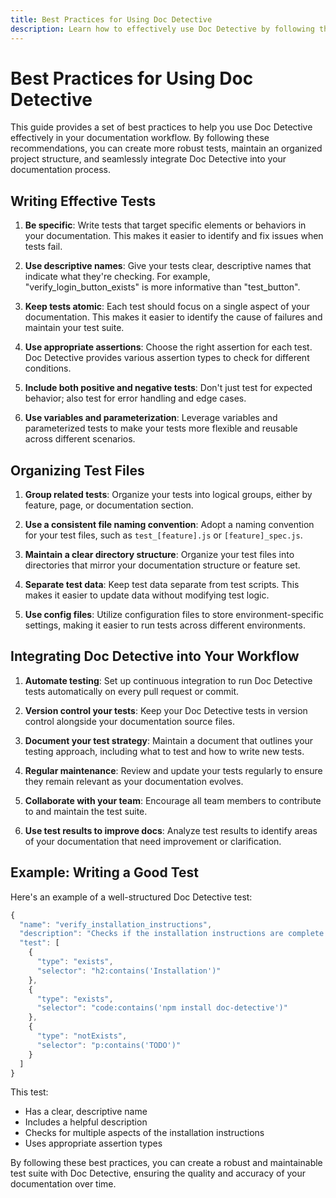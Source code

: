 ```yaml
---
title: Best Practices for Using Doc Detective
description: Learn how to effectively use Doc Detective by following these best practices for writing tests, organizing files, and integrating into your documentation workflow.
---
```


# Best Practices for Using Doc Detective

This guide provides a set of best practices to help you use Doc Detective effectively in your documentation workflow. By following these recommendations, you can create more robust tests, maintain an organized project structure, and seamlessly integrate Doc Detective into your documentation process.

## Writing Effective Tests

1. **Be specific**: Write tests that target specific elements or behaviors in your documentation. This makes it easier to identify and fix issues when tests fail.

2. **Use descriptive names**: Give your tests clear, descriptive names that indicate what they're checking. For example, "verify_login_button_exists" is more informative than "test_button".

3. **Keep tests atomic**: Each test should focus on a single aspect of your documentation. This makes it easier to identify the cause of failures and maintain your test suite.

4. **Use appropriate assertions**: Choose the right assertion for each test. Doc Detective provides various assertion types to check for different conditions.

5. **Include both positive and negative tests**: Don't just test for expected behavior; also test for error handling and edge cases.

6. **Use variables and parameterization**: Leverage variables and parameterized tests to make your tests more flexible and reusable across different scenarios.

## Organizing Test Files

1. **Group related tests**: Organize your tests into logical groups, either by feature, page, or documentation section.

2. **Use a consistent file naming convention**: Adopt a naming convention for your test files, such as `test_[feature].js` or `[feature]_spec.js`.

3. **Maintain a clear directory structure**: Organize your test files into directories that mirror your documentation structure or feature set.

4. **Separate test data**: Keep test data separate from test scripts. This makes it easier to update data without modifying test logic.

5. **Use config files**: Utilize configuration files to store environment-specific settings, making it easier to run tests across different environments.

## Integrating Doc Detective into Your Workflow

1. **Automate testing**: Set up continuous integration to run Doc Detective tests automatically on every pull request or commit.

2. **Version control your tests**: Keep your Doc Detective tests in version control alongside your documentation source files.

3. **Document your test strategy**: Maintain a document that outlines your testing approach, including what to test and how to write new tests.

4. **Regular maintenance**: Review and update your tests regularly to ensure they remain relevant as your documentation evolves.

5. **Collaborate with your team**: Encourage all team members to contribute to and maintain the test suite.

6. **Use test results to improve docs**: Analyze test results to identify areas of your documentation that need improvement or clarification.

## Example: Writing a Good Test

Here's an example of a well-structured Doc Detective test:

```javascript
{
  "name": "verify_installation_instructions",
  "description": "Checks if the installation instructions are complete and accurate",
  "test": [
    {
      "type": "exists",
      "selector": "h2:contains('Installation')"
    },
    {
      "type": "exists",
      "selector": "code:contains('npm install doc-detective')"
    },
    {
      "type": "notExists",
      "selector": "p:contains('TODO')"
    }
  ]
}
```

This test:
- Has a clear, descriptive name
- Includes a helpful description
- Checks for multiple aspects of the installation instructions
- Uses appropriate assertion types

By following these best practices, you can create a robust and maintainable test suite with Doc Detective, ensuring the quality and accuracy of your documentation over time.